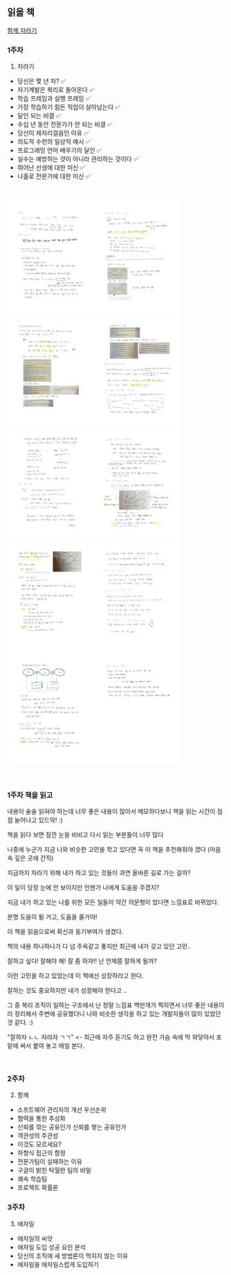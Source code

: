 ## 읽을 책 

[함께 자라기](http://www.yes24.com/Product/Goods/67350256?OzSrank=1)


### 1주차

1. 자라기

- 당신은 몇 년 차? ✅
- 자기계발은 복리로 돌아온다 ✅
- 학습 프레임과 실행 프레임 ✅
- 가장 학습하기 힘든 직업이 살아남는다 ✅
- 달인 되는 비결 ✅
- 수십 년 동안 전문가가 안 되는 비결 ✅
- 당신이 제자리걸음인 이유 ✅
- 의도적 수련의 일상적 예시 ✅
- 프로그래밍 언어 배우기의 달인 ✅
- 실수는 예방하는 것이 아니라 관리하는 것이다 ✅
- 뛰어난 선생에 대한 미신 ✅
- 나홀로 전문가에 대한 미신 ✅

<br>

<img width="200" src="https://github.com/jeehge/Study/blob/master/BookStudy/%ED%95%A8%EA%BB%98%EC%9E%90%EB%9D%BC%EA%B8%B0/Images/01%EC%9E%90%EB%9D%BC%EA%B8%B0Page1.jpg" alt=""><img width="200" src="https://github.com/jeehge/Study/blob/master/BookStudy/%ED%95%A8%EA%BB%98%EC%9E%90%EB%9D%BC%EA%B8%B0/Images/01%EC%9E%90%EB%9D%BC%EA%B8%B0Page2.jpg" alt=""><img width="200" src="https://github.com/jeehge/Study/blob/master/BookStudy/%ED%95%A8%EA%BB%98%EC%9E%90%EB%9D%BC%EA%B8%B0/Images/01%EC%9E%90%EB%9D%BC%EA%B8%B0Page3.jpg" alt=""><img width="200" src="https://github.com/jeehge/Study/blob/master/BookStudy/%ED%95%A8%EA%BB%98%EC%9E%90%EB%9D%BC%EA%B8%B0/Images/01%EC%9E%90%EB%9D%BC%EA%B8%B0Page4.jpg" alt=""><img width="200" src="https://github.com/jeehge/Study/blob/master/BookStudy/%ED%95%A8%EA%BB%98%EC%9E%90%EB%9D%BC%EA%B8%B0/Images/01%EC%9E%90%EB%9D%BC%EA%B8%B0Page5.jpg" alt=""><img width="200" src="https://github.com/jeehge/Study/blob/master/BookStudy/%ED%95%A8%EA%BB%98%EC%9E%90%EB%9D%BC%EA%B8%B0/Images/01%EC%9E%90%EB%9D%BC%EA%B8%B0Page6.jpg" alt=""><img width="200" src="https://github.com/jeehge/Study/blob/master/BookStudy/%ED%95%A8%EA%BB%98%EC%9E%90%EB%9D%BC%EA%B8%B0/Images/01%EC%9E%90%EB%9D%BC%EA%B8%B0Page7.jpg" alt=""><img width="200" src="https://github.com/jeehge/Study/blob/master/BookStudy/%ED%95%A8%EA%BB%98%EC%9E%90%EB%9D%BC%EA%B8%B0/Images/01%E1%84%8C%E1%85%A1%E1%84%85%E1%85%A1%E1%84%80%E1%85%B5Page8.jpg" alt=""><img width="200" src="https://github.com/jeehge/Study/blob/master/BookStudy/%ED%95%A8%EA%BB%98%EC%9E%90%EB%9D%BC%EA%B8%B0/Images/01%E1%84%8C%E1%85%A1%E1%84%85%E1%85%A1%E1%84%80%E1%85%B5Page9.jpg" alt=""><img width="200" src="https://github.com/jeehge/Study/blob/master/BookStudy/%ED%95%A8%EA%BB%98%EC%9E%90%EB%9D%BC%EA%B8%B0/Images/01%E1%84%8C%E1%85%A1%E1%84%85%E1%85%A1%E1%84%80%E1%85%B5Page10.jpg" alt="">


<br>

### 1주차 책을 읽고

내용이 술술 읽혀야 하는데 너무 좋은 내용이 많아서 메모하다보니 책을 읽는 시간이 점점 늘어나고 있드악! :) 

책을 읽다 보면 잠깐 눈을 비비고 다시 읽는 부분들이 너무 많다

나중에 누군가 지금 나와 비슷한 고민을 학고 있다면 꼭 이 책을 추천해줘야 겠다 (마음 속 깊은 곳에 간직) 

지금까지 자라기 위해 내가 하고 있는 것들이 과연 올바른 길로 가는 걸까?

이 일이 당장 눈에 안 보이지만 언젠가 나에게 도움을 주겠지?

지금 내가 하고 있는 나를 위한 모든 일들이 약간 의문형이 었다면 느낌표로 바뀌었다.

분명 도움이 될 거고, 도움을 줄거야! 

이 책을 읽음으로써 확신과 동기부여가 생겼다.

책의 내용 하나하나가 다 넘 주옥같고 좋지만 최근에 내가 갖고 있던 고민..

잘하고 싶다! 잘해야 해! 잘 좀 하자!! 난 언제쯤 잘하게 될까?

이런 고민을 하고 있었는데 이 책에선 성장하라고 한다.

잘하는 것도 중요하지만 내가 성장해야 한다고 ..

그 중 복리 조직이 일하는 구조에서 난 정말 느낌표 백만개가 찍히면서 너무 좋은 내용이라 정리해서 주변에 공유했더니 나와 비슷한 생각을 하고 있는 개발자들이 많이 있었던 것 같다. :)

"잘하자 ㄴㄴ 자라자 ㄱㄱ" <- 최근에 자주 듣기도 하고 완전 가슴 속에 딱 와닿아서 포잍에 써서 붙여 놓고 매일 본다.




<br>

### 2주차

2. 함께

- 소프트웨어 관리자의 개선 우선순위
- 협력을 통한 추상화
- 신뢰를 깎는 공유인가 신뢰를 쌓는 공유인가
- 객관성의 주관성
- 이것도 모르세요?
- 하향식 접근의 함정
- 전문가팀이 실패하는 이유
- 구글이 밝힌 탁월한 팀의 비밀
- 쾌속 학습팀
- 프로젝트 확률론


### 3주차


3. 애자일

- 애자일의 씨앗
- 애자일 도입 성공 요인 분석
- 당신의 조직에 새 방법론이 먹히지 않는 이유
- 애자일을 애자일스럽게 도입하기

